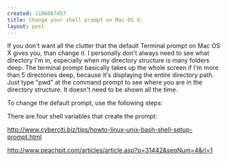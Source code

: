 ```yaml
--- 
created: 1186087457
title: Change your shell prompt on Mac OS X.
layout: post
---
```

If you don't want all the clutter that the default Terminal prompt on Mac OS X gives you, than change it.  I personally don't always need to see what directory I'm in, especially when my directory structure is many folders deep.  The terminal prompt basically takes up the whole screen if I'm more than 5 directories deep, because it's displaying the entire directory path.  Just type "pwd" at the command prompt to see where you are in the directory structure.  It doesn't need to be shown all the time.

To change the default prompt, use the following steps:

There are four shell variables that create the prompt:

http://www.cyberciti.biz/tips/howto-linux-unix-bash-shell-setup-prompt.html

http://www.peachpit.com/articles/article.asp?p=31442&seqNum=4&rl=1
